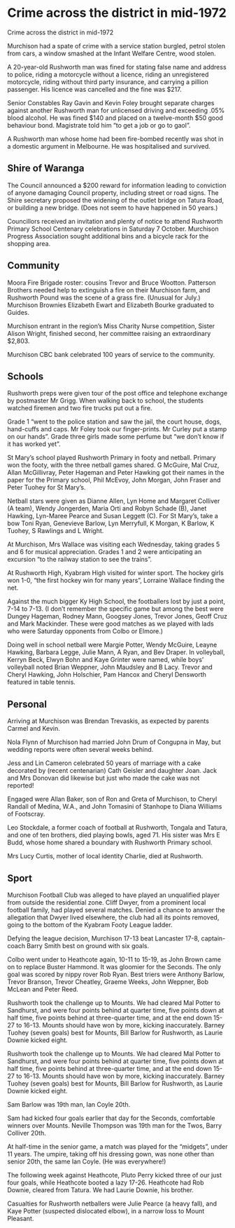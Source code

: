# Crime across the district in mid-1972

Crime across the district in mid-1972 

Murchison had a spate of crime with a service station burgled, petrol stolen from cars, a window smashed at the Infant Welfare Centre, wood stolen. 

A 20-year-old Rushworth man was fined for stating false name and address to police, riding a motorcycle without a licence, riding an unregistered motorcycle, riding without third party insurance, and carrying a pillion passenger. His licence was cancelled and the fine was $217. 

Senior Constables Ray Gavin and Kevin Foley brought separate charges against another Rushworth man for unlicensed driving and exceeding .05% blood alcohol. He was fined $140 and placed on a twelve-month $50 good behaviour bond. Magistrate told him “to get a job or go to gaol”. 

A Rushworth man whose home had been fire-bombed recently was shot in a domestic argument in Melbourne. He was hospitalised and survived. 

## Shire of Waranga 

The Council announced a $200 reward for information leading to conviction of anyone damaging Council property, including  street or road signs. The Shire secretary proposed the widening of the outlet bridge on Tatura Road, or building a new bridge. (Does not seem to have happened in 50 years.) 

Councillors received an invitation and plenty of notice to attend Rushworth Primary School Centenary celebrations in Saturday 7 October. Murchison Progress Association sought additional bins and a bicycle rack for the shopping area. 

## Community 

Moora Fire Brigade roster: cousins Trevor and Bruce Wootton. Patterson Brothers needed help to extinguish a fire on their Murchison farm, and Rushworth Pound was the scene of a grass fire. (Unusual for July.) Murchison Brownies Elizabeth Ewart and Elizabeth Bourke graduated to Guides. 

Murchison entrant in the region’s Miss Charity Nurse competition, Sister Alison Wright, finished second, her committee raising an extraordinary $2,803. 

Murchison CBC bank celebrated 100 years of service to the community. 

## Schools 

Rushworth preps were given tour of the post office and telephone exchange by postmaster Mr Grigg. When walking back to school, the students watched firemen and two fire trucks put out a fire. 

Grade 1 “went to the police station and saw the jail, the court house, dogs, hand-cuffs and caps. Mr Foley took our finger-prints. Mr Curley put a stamp on our hands”.  Grade three girls made some perfume but “we don’t know if it has worked yet”. 

St Mary’s school played Rushworth Primary in footy and netball. Primary won the footy, with the three netball games shared.  G McGuire, Mal Cruz, Allan McGillivray, Peter Hageman and Peter Hawking got their names in the paper for the Primary school, Phil McEvoy, John Morgan, John Fraser and Peter Tuohey for St Mary’s. 

Netball stars were given as Dianne Allen, Lyn Home and Margaret Colliver (A team), Wendy Jongerden, Maria Orti and Robyn Schade (B), Janet Hawking, Lyn-Maree Pearce and Susan Leggett (C). For St Mary’s, take a bow Toni Ryan, Genevieve Barlow, Lyn Merryfull, K Morgan, K Barlow, K Tuohey, S Rawlings and L Wright. 

At Murchison, Mrs Wallace was visiting each Wednesday, taking grades 5 and 6 for musical appreciation. Grades 1 and 2 were anticipating an excursion “to the railway station to see the trains”. 

At Rushworth High, Kyabram High visited for winter sport. The hockey girls won 1-0, “the first hockey win for many years”, Lorraine Wallace finding the net.  

Against the much bigger Ky High School, the footballers lost by just a point, 7-14 to 7-13. (I don’t remember the specific game but among the best were Dungey Hageman, Rodney Mann, Googsey Jones, Trevor Jones, Geoff Cruz and Mark Mackinder. These were good matches as we played with lads who were Saturday opponents from Colbo or Elmore.) 

Doing well in school netball were Margie Potter, Wendy McGuire, Leayne Hawking, Barbara Legge, Julie Mann, A Ryan, and Bev Draper. In volleyball, Kerryn Beck, Elwyn Bohn and Kaye Grinter were named, while boys’ volleyball noted Brian Weppner, John Maudsley and B Lacy. Trevor and Cheryl Hawking, John Holschier, Pam Hancox and Cheryl Densworth featured in table tennis. 

## Personal  

Arriving at Murchison was Brendan Trevaskis, as expected by parents Carmel and Kevin.

Nola Flynn of Murchison had married John Drum of Congupna in May, but wedding reports were often several weeks behind. 

Jess and Lin Cameron celebrated 50 years of marriage with a cake decorated by (recent centenarian) Cath Geisler and daughter Joan. Jack and Mrs Donovan did likewise but just who made the cake was not reported! 

Engaged were Allan Baker, son of Ron and Greta of Murchison, to Cheryl Randall of Medina, W.A., and John Tomasini of Stanhope to Diana Williams of Footscray.  

Leo Stockdale, a former coach of football at Rushworth, Tongala and Tatura, and one of ten brothers, died playing bowls, aged 71. His sister was Mrs E Budd, whose home shared a boundary with Rushworth Primary school.

Mrs Lucy Curtis, mother of local identity Charlie, died at Rushworth.  

## Sport 

Murchison Football Club was alleged to have played an unqualified player from outside the residential zone. Cliff Dwyer, from a prominent local football family, had played several matches. Denied a chance to answer the allegation that Dwyer lived elsewhere, the club had all its points removed, going to the bottom of the Kyabram Footy League ladder. 

Defying the league decision, Murchison 17-13 beat Lancaster 17-8, captain-coach Barry Smith best on ground with six goals. 

Colbo went under to Heathcote again, 10-11 to 15-19, as John Brown came on to replace Buster Hammond. It was gloomier for the Seconds. The only goal was scored by nippy rover Rob Ryan. Best triers were Anthony Barlow, Trevor Branson, Trevor Cheatley, Graeme Weeks, John Weppner, Bob McLean and Peter Reed. 

Rushworth took the challenge up to Mounts. We had cleared Mal Potter to Sandhurst, and were four points behind at quarter time, five points down at half time, five points behind at three-quarter time, and at the end down 15-27 to 16-13. Mounts should have won by more, kicking inaccurately. Barney Tuohey (seven goals) best for Mounts, Bill Barlow for Rushworth, as Laurie Downie kicked eight. 

Rushworth took the challenge up to Mounts. We had cleared Mal Potter to Sandhurst, and were four points behind at quarter time, five points down at half time, five points behind at three-quarter time, and at the end down 15-27 to 16-13. Mounts should have won by more, kicking inaccurately. Barney Tuohey (seven goals) best for Mounts, Bill Barlow for Rushworth, as Laurie Downie kicked eight. 

Sam Barlow was 19th man, Ian Coyle 20th. 

Sam had kicked four goals earlier that day for the Seconds, comfortable winners over Mounts. Neville Thompson was 19th man for the Twos, Barry Colliver 20th. 

At half-time in the senior game, a match was played for the “midgets”, under 11 years. The umpire, taking off his dressing gown, was none other than senior 20th, the same Ian Coyle. (He was everywhere!) 

The following week against Heathcote, Pluto Perry kicked three of our just four goals, while Heathcote booted a lazy 17-26. Heathcote had Rob Downie, cleared from Tatura. We had Laurie Downie, his brother. 

Casualties for Rushworth netballers were Julie Pearce (a heavy fall), and Kaye Potter (suspected dislocated elbow), in a narrow loss to Mount Pleasant.
